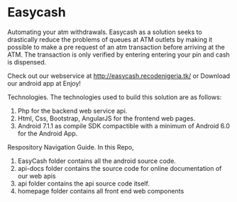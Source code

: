 # Easycash
Automating your atm withdrawals.
Easycash as a solution seeks to drastically reduce the problems of queues at ATM outlets by making it possible to make a pre request of an atm transaction before arriving at the ATM. The transaction is only verified by entering entering your pin and cash is dispensed.

Check out our webservice at http://easycash.recodenigeria.tk/
or Download our android app at 
Enjoy!

Technologies.
The technologies used to build this solution are as follows:
1. Php for the backend web service api.
2. Html, Css, Bootstrap, AngularJS for the frontend web pages.
3. Android 7.1.1 as compile SDK compactible with a minimum of Android 6.0 for the Android App.

Respository Navigation Guide.
In this Repo,
1. EasyCash folder contains all the android source code.
2. api-docs folder contains the source code for online documentation of our web apis
3. api folder contains the api source code itself.
4. homepage folder contains all front end web components
